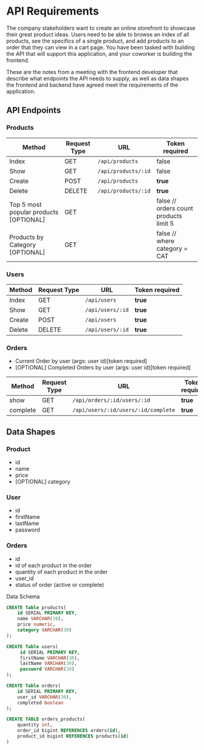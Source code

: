 # API Requirements

The company stakeholders want to create an online storefront to showcase their great product ideas. Users need to be
able to browse an index of all products, see the specifics of a single product, and add products to an order that they
can view in a cart page. You have been tasked with building the API that will support this application, and your
coworker is building the frontend.

These are the notes from a meeting with the frontend developer that describe what endpoints the API needs to supply, as
well as data shapes the frontend and backend have agreed meet the requirements of the application.

## API Endpoints

### Products

| Method | Request Type | URL | Token required |
|--------|--------------| --- | -------------- |
| Index | GET |`/api/products` | false |
| Show | GET |`/api/products/:id` | false |
| Create | POST |`/api/products` | **true** |
| Delete | DELETE | `/api/products/:id` | **true** |
| Top 5 most popular products [OPTIONAL] | GET | | false // orders count products limit 5
| Products by Category [OPTIONAL] | GET | | false // where category = CAT

### Users

| Method | Request Type | URL | Token required |
|--------|--------------| --- | -------------- |
| Index | GET |`/api/users` | **true**
| Show | GET |`/api/users/:id` | **true**
| Create | POST |`/api/users` | **true**
| Delete | DELETE | `/api/users/:id` | **true**

### Orders

- Current Order by user (args: user id)[token required]
- [OPTIONAL] Completed Orders by user (args: user id)[token required]

| Method | Request Type | URL | Token required |
|--------|--------------| --- | -------------- |
| show | GET |`/api/orders/:id/users/:id` | **true**
| complete | GET |`/api/users/:id/users/:id/complete` | **true**


## Data Shapes

### Product

- id
- name
- price
- [OPTIONAL] category

### User

- id
- firstName
- lastName
- password

### Orders

- id
- id of each product in the order
- quantity of each product in the order
- user_id
- status of order (active or complete)

Data Schema

`````sql
CREATE Table products(
    id SERIAL PRIMARY KEY, 
    name VARCHAR(30), 
    price numeric,
    category VARCHAR(30)
);

CREATE Table users(
     id SERIAL PRIMARY KEY,
     firstName VARCHAR(30),
     lastName VARCHAR(30),
     password VARCHAR(30)
);

CREATE Table orders(
    id SERIAL PRIMARY KEY,
    user_id VARCHAR(30),
    completed boolean
);

CREATE TABLE orders_products(
    quantity int,
    order_id bigint REFERENCES orders(id),
    product_id bigint REFERENCES products(id)
)
`````
